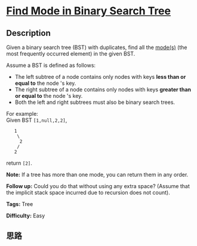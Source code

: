 # [Find Mode in Binary Search Tree][title]

## Description

Given a binary search tree (BST) with duplicates, find all the
[mode(s)](https://en.wikipedia.org/wiki/Mode_\(statistics\)) (the most
frequently occurred element) in the given BST.

Assume a BST is defined as follows:

  * The left subtree of a node contains only nodes with keys **less than or equal to** the node 's key.
  * The right subtree of a node contains only nodes with keys **greater than or equal to** the node 's key.
  * Both the left and right subtrees must also be binary search trees.



For example:  
Given BST `[1,null,2,2]`,
               1        \         2        /       2    



return `[2]`.

**Note:** If a tree has more than one mode, you can return them in any order.

**Follow up:** Could you do that without using any extra space? (Assume that
the implicit stack space incurred due to recursion does not count).


**Tags:** Tree

**Difficulty:** Easy

## 思路

[title]: https://leetcode.com/problems/find-mode-in-binary-search-tree
